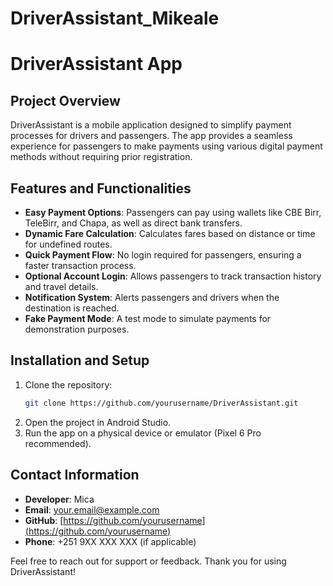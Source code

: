 # DriverAssistant_Mikeale
# DriverAssistant App

## Project Overview
DriverAssistant is a mobile application designed to simplify payment processes for drivers and passengers. The app provides a seamless experience for passengers to make payments using various digital payment methods without requiring prior registration.

## Features and Functionalities

- **Easy Payment Options**: Passengers can pay using wallets like CBE Birr, TeleBirr, and Chapa, as well as direct bank transfers.
- **Dynamic Fare Calculation**: Calculates fares based on distance or time for undefined routes.
- **Quick Payment Flow**: No login required for passengers, ensuring a faster transaction process.
- **Optional Account Login**: Allows passengers to track transaction history and travel details.
- **Notification System**: Alerts passengers and drivers when the destination is reached.
- **Fake Payment Mode**: A test mode to simulate payments for demonstration purposes.

## Installation and Setup

1. Clone the repository:
   ```bash
   git clone https://github.com/yourusername/DriverAssistant.git
   ```
2. Open the project in Android Studio.
3. Run the app on a physical device or emulator (Pixel 6 Pro recommended).

## Contact Information

- **Developer**: Mica
- **Email**: your.email@example.com
- **GitHub**: [https://github.com/yourusername](https://github.com/yourusername)
- **Phone**: +251 9XX XXX XXX (if applicable)

Feel free to reach out for support or feedback. Thank you for using DriverAssistant!

